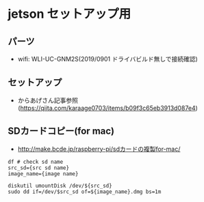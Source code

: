 jetson セットアップ用
====

## パーツ
+ wifi: WLI-UC-GNM2S(2019/0901 ドライバビルド無しで接続確認)

## セットアップ
+ からあげさん記事参照(https://qiita.com/karaage0703/items/b09f3c65eb3913d087e4)

## SDカードコピー(for mac)
+ http://make.bcde.jp/raspberry-pi/sdカードの複製for-mac/


```
df # check sd name
src_sd={src sd name}
image_name={image name}

diskutil umountDisk /dev/${src_sd}
sudo dd if=/dev/$src_sd of=${image_name}.dmg bs=1m
```